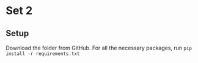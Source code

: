 # Set 2
## Setup
Download the folder from GitHub. For all the necessary packages, run ```pip install -r requirements.txt```
